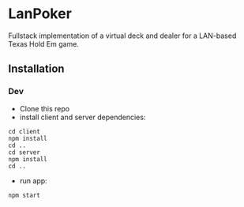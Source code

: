 # LanPoker

Fullstack implementation of a virtual deck and dealer for a LAN-based Texas Hold Em game.

## Installation

### Dev

- Clone this repo
- install client and server dependencies:

```
cd client
npm install
cd ..
cd server
npm install
cd ..
```

- run app:

```
npm start
```

